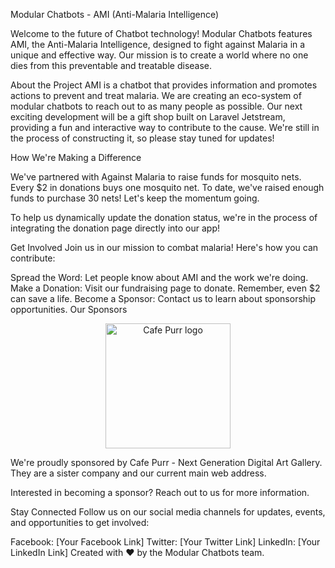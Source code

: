 Modular Chatbots - AMI (Anti-Malaria Intelligence)


Welcome to the future of Chatbot technology! Modular Chatbots features AMI, the Anti-Malaria Intelligence, designed to fight against Malaria in a unique and effective way. Our mission is to create a world where no one dies from this preventable and treatable disease.

About the Project
AMI is a chatbot that provides information and promotes actions to prevent and treat malaria. We are creating an eco-system of modular chatbots to reach out to as many people as possible. Our next exciting development will be a gift shop built on Laravel Jetstream, providing a fun and interactive way to contribute to the cause. We're still in the process of constructing it, so please stay tuned for updates!

How We're Making a Difference


We've partnered with Against Malaria to raise funds for mosquito nets. Every $2 in donations buys one mosquito net. To date, we've raised enough funds to purchase 30 nets! Let's keep the momentum going.

To help us dynamically update the donation status, we're in the process of integrating the donation page directly into our app!

Get Involved
Join us in our mission to combat malaria! Here's how you can contribute:

Spread the Word: Let people know about AMI and the work we're doing.
Make a Donation: Visit our fundraising page to donate. Remember, even $2 can save a life.
Become a Sponsor: Contact us to learn about sponsorship opportunities.
Our Sponsors
<p align="center">
  <a href="https://cafepurr.com">
    <img src="cafepurr-logo-link" alt="Cafe Purr logo" width="200"/>
  </a>
</p>
We're proudly sponsored by Cafe Purr - Next Generation Digital Art Gallery. They are a sister company and our current main web address.

Interested in becoming a sponsor? Reach out to us for more information.

Stay Connected
Follow us on our social media channels for updates, events, and opportunities to get involved:

Facebook: [Your Facebook Link]
Twitter: [Your Twitter Link]
LinkedIn: [Your LinkedIn Link]
Created with :heart: by the Modular Chatbots team.